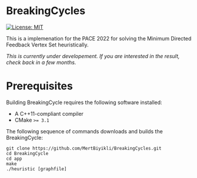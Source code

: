 # BreakingCycles

[![License: MIT](https://img.shields.io/badge/License-MIT-yellow.svg)](https://opensource.org/licenses/MIT)

This is a implemenation for the PACE 2022 for solving the Minimum Directed Feedback Vertex Set heuristically.

*This is currently under developement. If you are interested in the result, check back in a few months.*

# Prerequisites

Building BreakingCycle requires the following software installed:

* A C++11-compliant compiler
* CMake `>= 3.1`

The following sequence of commands downloads and builds the BreakingCycle:

```
git clone https://github.com/MertBiyikli/BreakingCycles.git
cd BreakingCycle
cd app
make
./heuristic [graphfile]
```